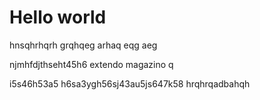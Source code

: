 # Hello world
hnsqhrhqrh
grqhqeg
arhaq
eqg
aeg

njmhfdjthseht45h6
extendo magazino
q

i5s46h53a5
h6sa3ygh56sj43au5js647k58
hrqhrqadbahqh
